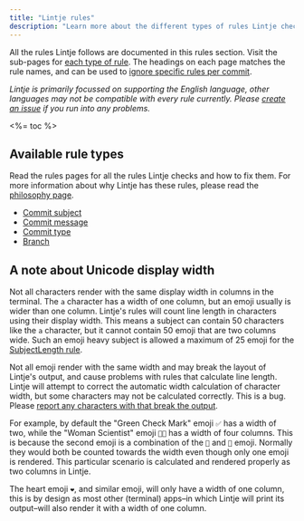 ```yaml
---
title: "Lintje rules"
description: "Learn more about the different types of rules Lintje checks for, how they work and how to resolve any issues."
---
```


All the rules Lintje follows are documented in this rules section. Visit the sub-pages for [each type of rule](#available-rule-types). The headings on each page matches the rule names, and can be used to [ignore specific rules per commit](/docs/configuration/#ignoring-rules-per-commit).

_Lintje is primarily focussed on supporting the English language, other languages may not be compatible with every rule currently. Please [create an issue][issues] if you run into any problems._

<%= toc %>

## Available rule types

Read the rules pages for all the rules Lintje checks and how to fix them. For more information about why Lintje has these rules, please read the [philosophy page](/docs/philosophy/).

- [Commit subject](/docs/rules/commit-subject/)
- [Commit message](/docs/rules/commit-message/)
- [Commit type](/docs/rules/commit-type/)
- [Branch](/docs/rules/branch/)

<a name="unicode"></a>
## A note about Unicode display width

Not all characters render with the same display width in columns in the terminal. The `a` character has a width of one column, but an emoji usually is wider than one column. Lintje's rules will count line length in characters using their display width. This means a subject can contain 50 characters like the `a` character, but it cannot contain 50 emoji that are two columns wide. Such an emoji heavy subject is allowed a maximum of 25 emoji for the [SubjectLength rule](/docs/rules/commit-subject/#subjectlength).

Not all emoji render with the same width and may break the layout of Lintje's output, and cause problems with rules that calculate line length. Lintje will attempt to correct the automatic width calculation of character width, but some characters may not be calculated correctly. This is a bug. Please [report any characters with that break the output][issues].

For example, by default the "Green Check Mark" emoji `✅` has a width of two, while the "Woman Scientist" emoji `👩‍🔬` has a width of four columns. This is because the second emoji is a combination of the `👩` and `🔬` emoji. Normally they would both be counted towards the width even though only one emoji is rendered. This particular scenario is calculated and rendered properly as two columns in Lintje.

The heart emoji `❤️`, and similar emoji, will only have a width of one column, this is by design as most other (terminal) apps–in which Lintje will print its output–will also render it with a width of one column.

[unicode]: #unicode
[imperative mood]: https://en.wikipedia.org/wiki/Imperative_mood
[issues]: <%= site.metadata.issue_tracker %>
